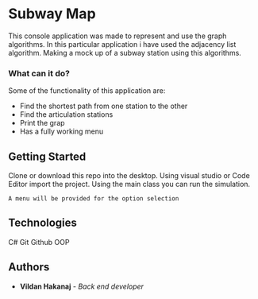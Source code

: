 # Subway Map
 This console application was made to represent and use the graph algorithms. In this particular application i have used the adjacency list algorithm. Making a mock up of a subway station using this algorithms.

### What can it do?
Some of the functionality of this application are:
* Find the shortest path from one station to the other
* Find the articulation stations 
* Print the grap
* Has a fully working menu

## Getting Started
Clone or download this repo into the desktop. Using visual studio or Code Editor import the project.
Using the main class you can run the simulation.

```
A menu will be provided for the option selection
```
## Technologies
C#
Git
Github
OOP

## Authors
* **Vildan Hakanaj** - *Back end developer* 


